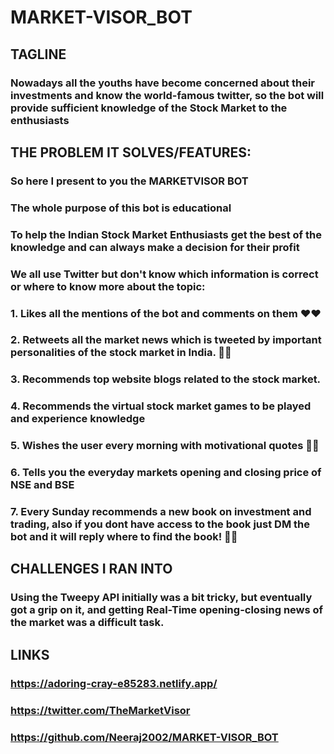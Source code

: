 # MARKET-VISOR_BOT

## TAGLINE
### Nowadays all the youths have become concerned about their investments and know the world-famous twitter, so the bot will provide sufficient knowledge of the Stock Market to the enthusiasts

## THE PROBLEM IT SOLVES/FEATURES:
### So here I present to you the MARKETVISOR BOT

### The whole purpose of this bot is educational
### To help the Indian Stock Market Enthusiasts get the best of the knowledge and can always make a decision for their profit

### We all use Twitter but don't know which information is correct or where to know more about the topic:
### 1. Likes all the mentions of the bot and comments on them ❤❤
### 2. Retweets all the market news which is tweeted by important personalities of the stock market in India. 👀👀
### 3. Recommends top website blogs related to the stock market. 
### 4. Recommends the virtual stock market games to be played and experience knowledge
### 5. Wishes the user every morning with motivational quotes 🙌🙌
### 6. Tells you the everyday markets opening and closing price of NSE and BSE
### 7. Every Sunday recommends a new book on investment and trading, also if you dont have access to the book just DM the bot and it will reply where to find the book! 💪💪

## CHALLENGES I RAN INTO
### Using the Tweepy API initially was a bit tricky, but eventually got a grip on it, and getting Real-Time opening-closing news of the market was a difficult task.

## LINKS
### https://adoring-cray-e85283.netlify.app/
### https://twitter.com/TheMarketVisor
### https://github.com/Neeraj2002/MARKET-VISOR_BOT
